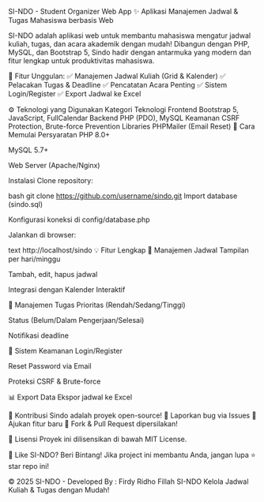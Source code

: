 SI-NDO - Student Organizer Web App
✨ Aplikasi Manajemen Jadwal & Tugas Mahasiswa berbasis Web

SI-NDO adalah aplikasi web untuk membantu mahasiswa mengatur jadwal kuliah, tugas, dan acara akademik dengan mudah! Dibangun dengan PHP, MySQL, dan Bootstrap 5, Sindo hadir dengan antarmuka yang modern dan fitur lengkap untuk produktivitas mahasiswa.

🚀 Fitur Unggulan:
✅ Manajemen Jadwal Kuliah (Grid & Kalender)
✅ Pelacakan Tugas & Deadline
✅ Pencatatan Acara Penting
✅ Sistem Login/Register
✅ Export Jadwal ke Excel

⚙️ Teknologi yang Digunakan
Kategori	Teknologi
Frontend	Bootstrap 5, JavaScript, FullCalendar
Backend	PHP (PDO), MySQL
Keamanan	CSRF Protection, Brute-force Prevention
Libraries	PHPMailer (Email Reset)
🚀 Cara Memulai
Persyaratan
PHP 8.0+

MySQL 5.7+

Web Server (Apache/Nginx)

Instalasi
Clone repository:

bash
git clone https://github.com/username/sindo.git
Import database (sindo.sql)

Konfigurasi koneksi di config/database.php

Jalankan di browser:

text
http://localhost/sindo
💡 Fitur Lengkap
📅 Manajemen Jadwal
Tampilan per hari/minggu

Tambah, edit, hapus jadwal

Integrasi dengan Kalender Interaktif

📝 Manajemen Tugas
Prioritas (Rendah/Sedang/Tinggi)

Status (Belum/Dalam Pengerjaan/Selesai)

Notifikasi deadline

🔐 Sistem Keamanan
Login/Register

Reset Password via Email

Proteksi CSRF & Brute-force

📊 Export Data
Ekspor jadwal ke Excel

🤝 Kontribusi
Sindo adalah proyek open-source!
🔹 Laporkan bug via Issues
🔹 Ajukan fitur baru
🔹 Fork & Pull Request dipersilakan!

📜 Lisensi
Proyek ini dilisensikan di bawah MIT License.

🌟 Like SI-NDO? Beri Bintang!
Jika project ini membantu Anda, jangan lupa ⭐ star repo ini!


© 2025 SI-NDO - Developed By : Firdy Ridho Fillah 
SI-NDO Kelola Jadwal Kuliah & Tugas dengan Mudah!

